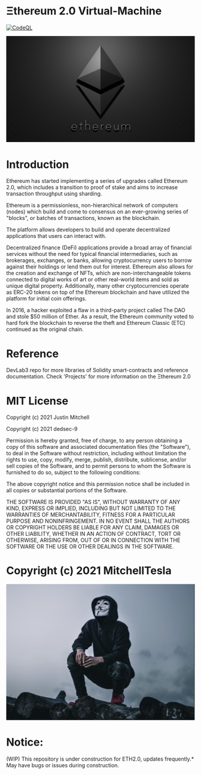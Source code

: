 # Ξthereum 2.0 Virtual-Machine 
[![CodeQL](https://github.com/MitchellTesla/Ethereum2.0/actions/workflows/codeql-analysis.yml/badge.svg)](https://github.com/MitchellTesla/Ethereum2.0/actions/workflows/codeql-analysis.yml)

<p align="center">
  <img src="MTeslaEthereumlogo.png" alt="demo" />
</p>
  
# Introduction 
  Ethereum has started implementing a series of upgrades called Ethereum 2.0, which includes a transition to proof of stake and aims to increase transaction throughput using sharding.

Ethereum is a permissionless, non-hierarchical network of computers (nodes) which build and come to consensus on an ever-growing series of "blocks", or batches of transactions, known as the blockchain. 

The platform allows developers to build and operate decentralized applications that users can interact with.  

Decentralized finance (DeFi) applications provide a broad array of financial services without the need for typical financial intermediaries, such as brokerages, exchanges, or banks, allowing cryptocurrency users to borrow against their holdings or lend them out for interest. Ethereum also allows for the creation and exchange of NFTs, which are non-interchangeable tokens connected to digital works of art or other real-world items and sold as unique digital property. Additionally, many other cryptocurrencies operate as ERC-20 tokens on top of the Ethereum blockchain and have utilized the platform for initial coin offerings.

In 2016, a hacker exploited a flaw in a third-party project called The DAO and stole $50 million of Ether. As a result, the Ethereum community voted to hard fork the blockchain to reverse the theft and Ethereum Classic (ETC) continued as the original chain.

# Reference
DevLab3 repo for more libraries of Solidity smart-contracts and reference documentation.
Check 'Projects' for more information on the Ξthereum 2.0 
    
# MIT License

Copyright (c) 2021 Justin Mitchell

Copyright (c) 2021 dedsec-9

Permission is hereby granted, free of charge, to any person obtaining a copy
of this software and associated documentation files (the "Software"), to deal
in the Software without restriction, including without limitation the rights
to use, copy, modify, merge, publish, distribute, sublicense, and/or sell
copies of the Software, and to permit persons to whom the Software is
furnished to do so, subject to the following conditions:

The above copyright notice and this permission notice shall be included in all
copies or substantial portions of the Software.

THE SOFTWARE IS PROVIDED "AS IS", WITHOUT WARRANTY OF ANY KIND, EXPRESS OR
IMPLIED, INCLUDING BUT NOT LIMITED TO THE WARRANTIES OF MERCHANTABILITY,
FITNESS FOR A PARTICULAR PURPOSE AND NONINFRINGEMENT. IN NO EVENT SHALL THE
AUTHORS OR COPYRIGHT HOLDERS BE LIABLE FOR ANY CLAIM, DAMAGES OR OTHER
LIABILITY, WHETHER IN AN ACTION OF CONTRACT, TORT OR OTHERWISE, ARISING FROM,
OUT OF OR IN CONNECTION WITH THE SOFTWARE OR THE USE OR OTHER DEALINGS IN THE
SOFTWARE.

#   Copyright (c) 2021 MitchellTesla 

<p align="center">
  <img src="dedsec9isnotsoanon.jpg" alt="demo" />
</p>


#  Notice: 
(WIP) This repository is under construction for ETH2.0, updates frequently.* May have bugs or issues during construction. 
